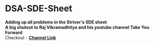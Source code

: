 # DSA-SDE-Sheet
**Adding up all problems in the Striver's SDE sheet** <br>
**A big shutout to Raj Vikramadhitya and his youtube channel Take You Forward** <br> 
Checkout - 
<a href = "https://www.youtube.com/c/takeUforward">**Channel Link**</a>
